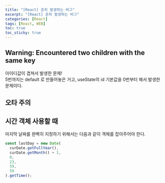 ```yaml
---
title: "[React] 흔히 발생하는 버그"
excerpt: "[React] 흔히 발생하는 버그"
categories: [React]
tags: [React, WEB]
toc: true
toc_sticky: true
---
```


## Warning: **Encountered two children** with the same key

아이디값이 겹쳐서 발생한 문제! <br>
5번까지는 default 로 만들어놓은 거고, useState의 id 기본값을 0번부터 해서 발생한 문제이다.

## 오타 주의

## 시간 객체 사용할 때

마지막 날짜를 완벽히 지정하기 위해서는 다음과 같이 객체를 잡아주어야 한다.

```js
const lastDay = new Date(
  curDate.getFullYear(),
  curDate.getMonth() + 1,
  0,
  23,
  59,
  59
).getTime();
```
